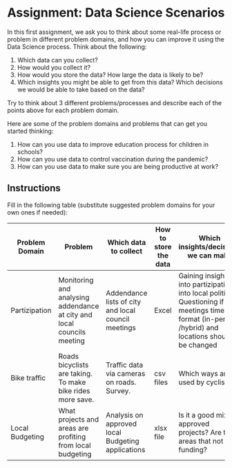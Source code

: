# Assignment: Data Science Scenarios

In this first assignment, we ask you to think about some real-life process or problem in different problem domains, and how you can improve it using the Data Science process. Think about the following:

1. Which data can you collect?
1. How would you collect it?
1. How would you store the data? How large the data is likely to be?
1. Which insights you might be able to get from this data? Which decisions we would be able to take based on the data?

Try to think about 3 different problems/processes and describe each of the points above for each problem domain.

Here are some of the problem domains and problems that can get you started thinking:

1. How can you use data to improve education process for children in schools?
1. How can you use data to control vaccination during the pandemic?
1. How can you use data to make sure you are being productive at work?
## Instructions

Fill in the following table (substitute suggested problem domains for your own ones if needed):

| Problem Domain | Problem | Which data to collect | How to store the data | Which insights/decisions we can make | 
|----------------|---------|-----------------------|-----------------------|--------------------------------------|
| Partizipation | Monitoring and analysing addendance at city and local councils meeting | Addendance lists of city and local council meetings | Excel | Gaining insights into partizipation into local politics. Questioning if the meetings times, format (in-person /hybrid) and locations should be changed |
| Bike traffic |Roads bicyclists are taking. To make bike rides more save. |Traffic data via cameras on roads. Survey. |csv files | Which ways are used by cyclists. |
| Local Budgeting |What projects and areas are profiting from local budgeting|Analysis on approved local Budgeting applications |xlsx file |Is it a good mix on approved projects? Are there areas that not get funding? |

